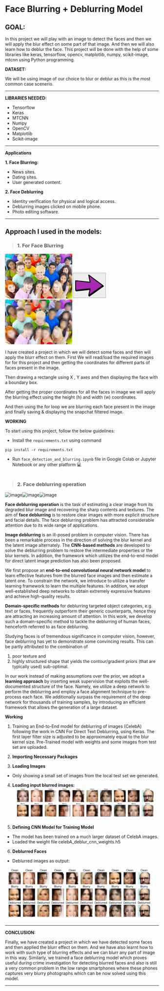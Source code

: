 # Face Blurring + Deblurring Model

## **GOAL:**

In this project we will play with an image to detect the faces and then we will apply the blur effect on some part of that image. And then we will also learn how to deblur the face. This project will be done with the help of some libraries like keras, tensorflow, opencv, matplotlib, numpy, scikit-image, mtcnn using Python programming.

**DATASET:**

We will be using image of our choice to blur or deblur as this is the most common case scenerio.

---

**LIBRARIES NEEDED:**
- Tensorflow
- Keras
- MTCNN
- Numpy
- OpenCV
- Matplotlib
- Scikit-image

---

**Applications**

**1. Face Blurring:**
- News sites. 
- Dating sites.
- User generated content.

**2. Face Deblurring**
- Identity verification for physical and logical access.
- Deblurring images clicked on mobile phone.
- Photo editing software.

---

## **Approach I used in the models:**

>### **1. For Face Blurring**

![image](https://raw.githubusercontent.com/hrugved06/learnopencv/master/Face%20Blurring%20and%20Deblurring/images/assets/ppl.jpg)![image](https://raw.githubusercontent.com/hrugved06/learnopencv/master/Face%20Blurring%20and%20Deblurring/images/assets/arrow.png)![image](https://raw.githubusercontent.com/hrugved06/learnopencv/master/Face%20Blurring%20and%20Deblurring/images/assets/Blurred_Image.png)

I have created a project in which we will detect some faces and then will apply the blurr effect on them. 
First We will read/load the required images for for this project and then getting the coordinates for different parts of faces present in the image.

Then drawing a rectangle using X , Y axes and then displaying the face with a boundary box.

After getting the proper coordinates for all the faces in image we will apply the blurring effect using the height (h) and width (w) coordinates.

And then using the for loop we are blurring each face present in the image and finally saving & displaying the snapchat filtered image.

**WORKING**

To start using this project, follow the below guidelines: 


- Install the `requirements.txt` using command

```
pip install -r requirements.txt
```

- Run `face_detection_and_blurring.ipynb` file in Google Colab or Jupyter Notebook or any other platform 💻 </br> </br>


>### **2. Face deblurring operation**

![image](https://user-images.githubusercontent.com/78999467/115102986-2b809c80-9f6e-11eb-82f7-e6a5a5de3f85.png)![image](https://user-images.githubusercontent.com/78999467/115102966-04c26600-9f6e-11eb-841d-994a925343c6.png)![image](https://user-images.githubusercontent.com/78999467/115102989-33404100-9f6e-11eb-832e-91348d7a0b7c.png)

**Face deblurring operation** is the task of estimating a clear image from its degraded blur image and recovering the sharp contents and textures. The aim of **face deblurring** is to restore clear images with more explicit structure and facial details. The face deblurring problem has attracted considerable attention due to its wide range of applications.

**Image deblurring** is an ill-posed problem in computer vision. There has been a remarkable process in the direction of solving the blur kernel and the latent image alternately. The **CNN-based methods** are developed to solve the deblurring problem to restore the intermediate properties or the blur kernels. In addition, the framework which utilizes the end-to-end model for direct latent image prediction has also been proposed. 

We first propose an **end-to-end convolutional neural network model** to learn effective features from the blurred face images and then estimate a latent one. To constrain the network, we introduce to utilize a transfer learning framework to learn the multiple features. In addition, we adopt well-established deep networks to obtain extremely expressive features and achieve high-quality results.

**Domain-specific methods** for deblurring targeted object categories, e.g. text or faces, frequently outperform their generic counterparts, hence they are attracting an increasing amount of attention. In this work, we develop such a domain-specific method to tackle the deblurring of human faces, henceforth referred to as face deblurring. 

Studying faces is of tremendous significance in computer vision, however, face deblurring has yet to demonstrate some convincing results. This can be partly attributed to the combination of 

1.  poor texture and 
2.  highly structured shape that yields the contour/gradient priors (that are typically used) sub-optimal.

In our work instead of making assumptions over the prior, we adopt a **learning approach** by inserting weak supervision that exploits the well-documented structure of the face. Namely, we utilize a deep network to perform the deblurring and employ a face alignment technique to pre-process each face. We additionally surpass the requirement of the deep network for thousands of training samples, by introducing an efficient framework that allows the generation of a large dataset.

**Working**

1) Training an End-to-End model for deblurring of images (CelebA) following the work in CNN For Direct Text Deblurring, using Keras. The first layer filter size is adjusted to be approximately equal to the blur kernel size. Pre-Trained model with weights and some images from test set are uploaded.
2) **Importing Necessary Packages**


3) **Loading Images**

- Only showing a small set of images from the local test set we generated.

4) **Loading input blurred images:**
![image](https://raw.githubusercontent.com/hrugved06/learnopencv/master/Face%20Blurring%20and%20Deblurring/images/assets/input.png)

5) **Defining CNN Model for Training Model**

- The model has been trained on a much larger dataset of CelebA images.
- Loaded the weight file celebA_deblur_cnn_weights.h5

6) **Deblurred Faces**

- Deblurred images as output:

![image](https://raw.githubusercontent.com/hrugved06/learnopencv/master/Face%20Blurring%20and%20Deblurring/images/assets/output.png)

---


**CONCLUSION:**

Finally, we have created a project in which we have detected some faces and then applied the blurr effect on them. And we have also learnt how to work with such type of blurring effects and we can blurr any part of image in this way. Similarly, we trained a face deblurring model which proves useful during crime investigation for detecting blurred faces and also is still a very common problem in the low range smartphones where these phones captures very blurry photographs which can be now solved using this model.

---